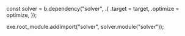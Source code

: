 const solver = b.dependency("solver", .{ .target = target, .optimize = optimize, });

exe.root_module.addImport("solver", solver.module("solver"));
